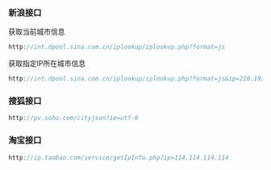 ### 新浪接口
获取当前城市信息
``` javascript
http://int.dpool.sina.com.cn/iplookup/iplookup.php?format=js
```
获取指定IP所在城市信息
``` javascript
http://int.dpool.sina.com.cn/iplookup/iplookup.php?format=js&ip=218.192.3.42
```

### 搜狐接口
``` javascript
http://pv.sohu.com/cityjson?ie=utf-8
```

### 淘宝接口
``` javascript
http://ip.taobao.com/service/getIpInfo.php?ip=114.114.114.114
```